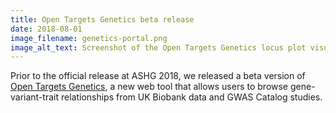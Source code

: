 ```yaml
---
title: Open Targets Genetics beta release
date: 2018-08-01
image_filename: genetics-portal.png
image_alt_text: Screenshot of the Open Targets Genetics locus plot visualisation showing studies connected to lead and tag variants and genes
---
```

Prior to the official release at ASHG 2018, we released a beta version of <a href="https://genetics.opentargets.org/" target="_blank">Open Targets Genetics</a>, a new web tool that allows users to browse gene-variant-trait relationships from UK Biobank data and GWAS Catalog studies.